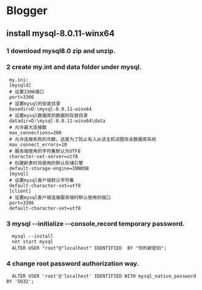 # Blogger
## install mysql-8.0.11-winx64  
### 1 download mysql8.0 zip and unzip.  
### 2 create my.int and data folder under mysql.  
     my.ini:  
     [mysqld]  
     # 设置3306端口  
     port=3306  
     # 设置mysql的安装目录  
     basedir=D:\mysql-8.0.11-winx64  
     # 设置mysql数据库的数据的存放目录  
     datadir=D:\mysql-8.0.11-winx64\data  
     # 允许最大连接数  
     max_connections=200  
     # 允许连接失败的次数。这是为了防止有人从该主机试图攻击数据库系统  
     max_connect_errors=10  
     # 服务端使用的字符集默认为UTF8  
     character-set-server=utf8  
     # 创建新表时将使用的默认存储引擎  
     default-storage-engine=INNODB  
     [mysql]  
     # 设置mysql客户端默认字符集  
     default-character-set=utf8  
     [client]  
     # 设置mysql客户端连接服务端时默认使用的端口  
     port=3306  
     default-character-set=utf8  
 ### 3 mysql --initialize --console,record temporary password.  
      mysql --install  
      net start mysql  
      ALTER USER "root"@"localhost" IDENTIFIED  BY "你的新密码";  
 ### 4  change root password authorization way.  
      ALTER USER 'root'@'localhost' IDENTIFIED WITH mysql_native_password BY '5032';  

